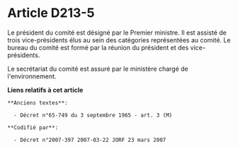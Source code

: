 # Article D213-5

Le président du comité est désigné par le Premier ministre. Il est assisté de trois vice-présidents élus au sein des
catégories représentées au comité. Le bureau du comité est formé par la réunion du président et des vice-présidents.

Le secrétariat du comité est assuré par le ministère chargé de l'environnement.

**Liens relatifs à cet article**

	**Anciens textes**:

	  - Décret n°65-749 du 3 septembre 1965 - art. 3 (M)

	**Codifié par**:

	  - Décret n°2007-397 2007-03-22 JORF 23 mars 2007
